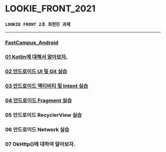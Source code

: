 # LOOKIE_FRONT_2021

### `LOOKIE FRONT 2조 최현민 과제`

---

### [FastCampus_Android](https://github.com/hyunmin0317/FastCampus_Android)

### [01 Kotlin에 대해서 알아보자.](https://github.com/hyunmin0317/LOOKIE_FRONT_2021/blob/master/hyunmin/week01/week01.md)

### [02 안드로이드 UI 및 Git 실습](https://github.com/hyunmin0317/LOOKIE_FRONT_2021/blob/master/hyunmin/week02/week02.md)

### [03 안드로이드 액티비티 및 Intent 실습](https://github.com/hyunmin0317/LOOKIE_FRONT_2021/blob/master/hyunmin/week03/week03.md)

### [04 안드로이드 Fragment 실습](https://github.com/hyunmin0317/LOOKIE_FRONT_2021/blob/master/hyunmin/week04/week04.md)

### 05 안드로이드 RecyclerView 실습

### 06 안드로이드 Network 실습

### 07 OkHttp()에 대하여 알아보자.

